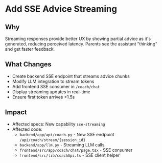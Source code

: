 # Add SSE Advice Streaming

## Why
Streaming responses provide better UX by showing partial advice as it's generated, reducing perceived latency. Parents see the assistant "thinking" and get faster feedback.

## What Changes
- Create backend SSE endpoint that streams advice chunks
- Modify LLM integration to stream tokens
- Add frontend SSE consumer in `/coach/chat`
- Display streaming updates in real-time
- Ensure first token arrives <1.5s

## Impact
- Affected specs: New capability `sse-streaming`
- Affected code:
  - `backend/app/api/coach.py` - New SSE endpoint `/api/coach/stream/{session_id}`
  - `backend/app/llm.py` - Streaming LLM calls
  - `frontend/src/app/coach/chat/page.tsx` - SSE consumer
  - `frontend/src/lib/coachApi.ts` - SSE client helper

